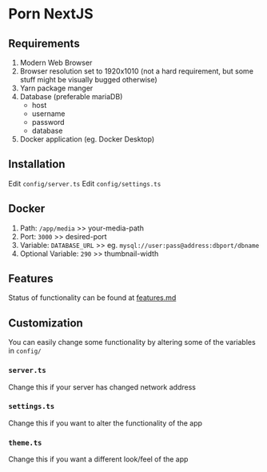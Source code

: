 # Porn NextJS

## Requirements

1. Modern Web Browser
2. Browser resolution set to 1920x1010 (not a hard requirement, but some stuff might be visually bugged otherwise)
3. Yarn package manger
4. Database (preferable mariaDB)
   - host
   - username
   - password
   - database
5. Docker application (eg. Docker Desktop)

## Installation

Edit `config/server.ts`
Edit `config/settings.ts`

## Docker

1. Path: `/app/media` >> your-media-path
2. Port: `3000` >> desired-port
3. Variable: `DATABASE_URL` >> eg. `mysql://user:pass@address:dbport/dbname`
4. Optional Variable: `290` >> thumbnail-width

## Features

Status of functionality can be found at [features.md](FEATURES.md)

## Customization

You can easily change some functionality by altering some of the variables in `config/`

### `server.ts`

Change this if your server has changed network address

### `settings.ts`

Change this if you want to alter the functionality of the app

### `theme.ts`

Change this if you want a different look/feel of the app
